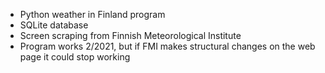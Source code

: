 - Python weather in Finland program 
- SQLite database
- Screen scraping from Finnish Meteorological Institute
- Program works 2/2021, but if FMI makes structural changes on the web page it could stop working
